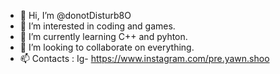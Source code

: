 - 👋 Hi, I’m @donotDisturb8O
- 👀 I’m interested in coding and games.
- 🌱 I’m currently learning C++ and pyhton.
- 💞️ I’m looking to collaborate on everything.
- 📫 Contacts : Ig- https://www.instagram.com/pre.yawn.shoo

<!---
donotDisturb8O/donotDisturb8O is a ✨ special ✨ repository because its `README.md` (this file) appears on your GitHub profile.
You can click the Preview link to take a look at your changes.
--->
